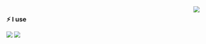 <img src="https://github-readme-stats.vercel.app/api?username=iocdacc" align="right" />

### ⚡ I use

<img src="https://img.shields.io/badge/%20-React-white?style=social&logo=React"/>
<img src="https://img.shields.io/badge/%20-vue-white?style=social&logo=Vue.js"/>
